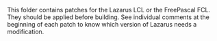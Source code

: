 This folder contains patches for the Lazarus LCL or the FreePascal FCL. They should be applied before building.
See individual comments at the beginning of each patch to know which version of Lazarus needs a modification.
